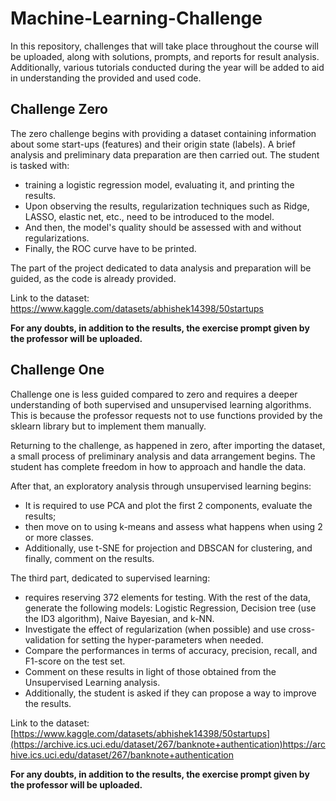# Machine-Learning-Challenge

In this repository, challenges that will take place throughout the course will be uploaded, along with solutions, prompts, and reports for result analysis. Additionally, various tutorials conducted during the year will be added to aid in understanding the provided and used code.

## Challenge Zero
The zero challenge begins with providing a dataset containing information about some start-ups (features) and their origin state (labels). 
A brief analysis and preliminary data preparation are then carried out. 
The student is tasked with:
+ training a logistic regression model, evaluating it, and printing the results. 
+ Upon observing the results, regularization techniques such as Ridge, LASSO, elastic net, etc., need to be introduced to the model. 
+ And then, the model's quality should be assessed with and without regularizations. 
+ Finally, the ROC curve have to be printed.

The part of the project dedicated to data analysis and preparation will be guided, as the code is already provided.

Link to the dataset: https://www.kaggle.com/datasets/abhishek14398/50startups

**For any doubts, in addition to the results, the exercise prompt given by the professor will be uploaded.**

## Challenge One

Challenge one is less guided compared to zero and requires a deeper understanding of both supervised and unsupervised learning algorithms. This is because the professor requests not to use functions provided by the sklearn library but to implement them manually.

Returning to the challenge, as happened in zero, after importing the dataset, a small process of preliminary analysis and data arrangement begins. The student has complete freedom in how to approach and handle the data. 

After that, an exploratory analysis through unsupervised learning begins: 
+ It is required to use PCA and plot the first 2 components, evaluate the results; 
+ then move on to using k-means and assess what happens when using 2 or more classes.
+ Additionally, use t-SNE for projection and DBSCAN for clustering, and finally, comment on the results.

The third part, dedicated to supervised learning:
+ requires reserving 372 elements for testing. With the rest of the data, generate the following models: Logistic Regression, Decision tree (use the ID3 algorithm), Naive Bayesian, and k-NN.
+ Investigate the effect of regularization (when possible) and use cross-validation for setting the hyper-parameters when needed.
+ Compare the performances in terms of accuracy, precision, recall, and F1-score on the test set.
+ Comment on these results in light of those obtained from the Unsupervised Learning analysis.
+ Additionally, the student is asked if they can propose a way to improve the results.

Link to the dataset: [https://www.kaggle.com/datasets/abhishek14398/50startups](https://archive.ics.uci.edu/dataset/267/banknote+authentication)https://archive.ics.uci.edu/dataset/267/banknote+authentication

**For any doubts, in addition to the results, the exercise prompt given by the professor will be uploaded.**
